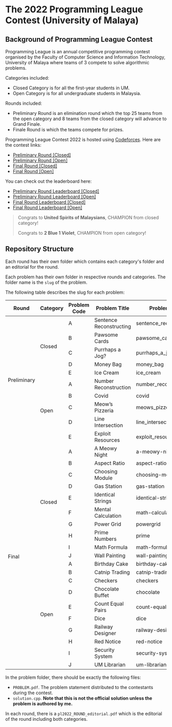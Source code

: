 # The 2022 Programming League Contest (University of Malaya)

## Background of Programming League Contest

Programming League is an annual competitive programming contest organised by the Faculty of Computer Science and Information Technology, University of Malaya where teams of 3 compete to solve algorithmic problems. 

Categories included:

- Closed Category is for all the first-year students in UM.
- Open Category is for all undergraduate students in Malaysia.

Rounds included:

- Preliminary Round is an elimination round which the top 25 teams from the open category and 8 teams from the closed category will advance to Grand Finale. 
- Finale Round is which the teams compete for prizes.

Programming League Contest 2022 is hosted using [Codeforces](https://codeforces.com/). Here are the contest links:

- [Preliminary Round [Closed]](https://t.ly/Ifa2) 
- [Preliminary Round [Open]](https://t.ly/ftMf)
- [Final Round [Closed]](https://codeforces.com/contestInvitation/091d51931c4983339179a0984cd39efe4f7debd8) 
- [Final Round [Open]](https://codeforces.com/contestInvitation/9d8dbdf3f4d72da5a379203ca67a6ef5a130aa99)

You can check out the leaderboard here:

- <a href="https://codeforces.com/spectator/ranklist/9cd46284fc158604d5bc326b86e04dc5" target="_blank">Preliminary Round Leaderboard [Closed]</a>
- <a href="https://codeforces.com/spectator/ranklist/d687fe4a28a7a1529ac15ac331fe5c9f" target="_blank">Preliminary Round Leaderboard [Open]</a>
- <a href="https://codeforces.com/spectator/ranklist/afe951732d851c42fff038300cc5a392" target="_blank">Final Round Leaderboard [Closed]</a>
- <a href="https://codeforces.com/spectator/ranklist/fe3a721e42cd648a8a464d5816eb3c2c" target="_blank">Final Round Leaderboard [Open]</a>

>Congrats to **United Spirits of Malaysians**, CHAMPION from closed category!
>
>Congrats to **2 Blue 1 Violet**, CHAMPION from open category!

## Repository Structure

Each round has their own folder which contains each category's folder and an editorial for the round.

Each problem has their own folder in respective rounds and categories. The folder name is the `slug` of the problem. 

The following table describes the slug for each problem:

<table class="tg">
<thead>
  <tr>
    <th class="tg-aktf">Round</th>
    <th class="tg-aktf">Category</th>
    <th class="tg-aktf">Problem Code</th>
    <th class="tg-aktf">Problem Title</th>
    <th class="tg-aktf">Problem Slug</th>
  </tr>
</thead>
<tbody>
  <tr>
    <td class="tg-gaoc" rowspan="10">Preliminary</td>
    <td class="tg-gaoc" rowspan="5">Closed</td>
    <td class="tg-gaoc">A</td>
    <td class="tg-gaoc">Sentence Reconstructing</td>
    <td class="tg-gaoc">sentence_reconstructing</td>
  </tr>
  <tr>
    <td class="tg-gaoc">B</td>
    <td class="tg-gaoc">Pawsome Cards</td>
    <td class="tg-gaoc">pawsome_cards</td>
  </tr>
  <tr>
    <td class="tg-gaoc">C</td>
    <td class="tg-gaoc">Purrhaps a Jog?</td>
    <td class="tg-gaoc">purrhaps_a_jog</td>
  </tr>
  <tr>
    <td class="tg-gaoc">D</td>
    <td class="tg-gaoc">Money Bag</td>
    <td class="tg-gaoc">money_bag</td>
  </tr>
  <tr>
    <td class="tg-gaoc">E</td>
    <td class="tg-gaoc">Ice Cream</td>
    <td class="tg-gaoc">ice_cream</td>
  </tr>
  <tr>
    <td class="tg-gaoc" rowspan="5">Open</td>
    <td class="tg-gaoc">A</td>
    <td class="tg-gaoc">Number Reconstruction</td>
    <td class="tg-gaoc">number_reconstruction</td>
  </tr>
  <tr>
    <td class="tg-gaoc">B</td>
    <td class="tg-gaoc">Covid</td>
    <td class="tg-gaoc">covid</td>
  </tr>
  <tr>
    <td class="tg-gaoc">C</td>
    <td class="tg-gaoc">Meow’s Pizzeria</td>
    <td class="tg-gaoc">meows_pizzeria</td>
  </tr>
  <tr>
    <td class="tg-gaoc">D</td>
    <td class="tg-gaoc">Line Intersection</td>
    <td class="tg-gaoc">line_intersection</td>
  </tr>
  <tr>
    <td class="tg-gaoc">E</td>
    <td class="tg-gaoc">Exploit Resources</td>
    <td class="tg-gaoc">exploit_resources</td>
  </tr>
  
<tr>
    <td class="tg-0pky" rowspan="20">Final</td>
    <td class="tg-0pky" rowspan="10"><span style="background-color:unset">Closed</span></td>
    <td class="tg-0pky"><span style="background-color:unset">A</span></td>
    <td class="tg-0pky"><span style="background-color:unset">A Meowy Night</span></td>
    <td class="tg-0pky"><span style="background-color:unset">a-meowy-night</span></td>
  </tr>
  <tr>
    <td class="tg-0pky"><span style="background-color:unset">B</span></td>
    <td class="tg-0pky"><span style="background-color:unset">Aspect Ratio</span></td>
    <td class="tg-0pky"><span style="background-color:unset">aspect-ratio</span></td>
  </tr>
  <tr>
    <td class="tg-0pky"><span style="background-color:unset">C</span></td>
    <td class="tg-0pky"><span style="background-color:unset">Choosing Module</span></td>
    <td class="tg-0pky"><span style="background-color:unset">choosing-module</span></td>
  </tr>
  <tr>
    <td class="tg-0pky"><span style="background-color:unset">D</span></td>
    <td class="tg-0pky"><span style="background-color:unset">Gas Station</span></td>
    <td class="tg-0pky"><span style="background-color:unset">gas-station</span></td>
  </tr>
  <tr>
    <td class="tg-0lax">E</td>
    <td class="tg-0lax">Identical Strings</td>
    <td class="tg-0lax">identical-strings</td>
  </tr>
  <tr>
    <td class="tg-0pky"><span style="background-color:unset">F</span></td>
    <td class="tg-0pky"><span style="background-color:unset">Mental Calculation</span></td>
    <td class="tg-0pky"><span style="background-color:unset">math-calculation</span></td>
  </tr>
  <tr>
    <td class="tg-0lax">G</td>
    <td class="tg-0lax">Power Grid</td>
    <td class="tg-0lax">powergrid</td>
  </tr>
  <tr>
    <td class="tg-0lax">H</td>
    <td class="tg-0lax">Prime Numbers</td>
    <td class="tg-0lax">prime</td>
  </tr>
  <tr>
    <td class="tg-0lax">I</td>
    <td class="tg-0lax">Math Formula</td>
    <td class="tg-0lax">math-formula</td>
  </tr>
  <tr>
    <td class="tg-0lax">J</td>
    <td class="tg-0lax">Wall Painting</td>
    <td class="tg-0lax">wall-painting</td>
  </tr>
  <tr>
    <td class="tg-0pky" rowspan="10">Open</td>
    <td class="tg-0pky"><span style="background-color:unset">A</span></td>
    <td class="tg-0pky"><span style="background-color:unset">Birthday Cake</span></td>
    <td class="tg-0pky"><span style="background-color:unset">birthday-cake</span></td>
  </tr>
  <tr>
    <td class="tg-0pky"><span style="background-color:unset">B</span></td>
    <td class="tg-0pky"><span style="background-color:unset">Catnip Trading</span></td>
    <td class="tg-0pky"><span style="background-color:unset">catnip-trading</span></td>
  </tr>
  <tr>
    <td class="tg-0pky"><span style="background-color:unset">C</span></td>
    <td class="tg-0pky"><span style="background-color:unset">Checkers</span></td>
    <td class="tg-0pky"><span style="background-color:unset">checkers</span></td>
  </tr>
  <tr>
    <td class="tg-0pky"><span style="background-color:unset">D</span></td>
    <td class="tg-0pky"><span style="background-color:unset">Chocolate Buffet</span></td>
    <td class="tg-0pky"><span style="background-color:unset">chocolate</span></td>
  </tr>
  <tr>
    <td class="tg-0pky">E</td>
    <td class="tg-0pky">Count Equal Pairs</td>
    <td class="tg-0pky">count-equal-pairs</td>
  </tr>
  <tr>
    <td class="tg-0lax"><span style="background-color:unset">F</span></td>
    <td class="tg-0lax"><span style="background-color:unset">Dice</span></td>
    <td class="tg-0lax"><span style="background-color:unset">dice</span></td>
  </tr>
  <tr>
    <td class="tg-0lax">G</td>
    <td class="tg-0lax">Railway Designer</td>
    <td class="tg-0lax">railway-designer</td>
  </tr>
  <tr>
    <td class="tg-0lax">H</td>
    <td class="tg-0lax">Red Notice</td>
    <td class="tg-0lax">red-notice</td>
  </tr>
  <tr>
    <td class="tg-0lax">I</td>
    <td class="tg-0lax">Security System</td>
    <td class="tg-0lax">security-system</td>
  </tr>
  <tr>
    <td class="tg-0lax">J</td>
    <td class="tg-0lax">UM Librarian</td>
    <td class="tg-0lax">um-librarian</td>
  </tr>
</tbody>
</table>


In the problem folder, there should be exactly the following files:
- `PROBLEM.pdf`. The problem statement distributed to the contestants during the contest.
- `solution.cpp`. **Note that this is not the official solution unless the problem is authored by me.** 

In each round, there is a `pl2022_ROUND_editorial.pdf` which is the editorial of the round including both categories. 
